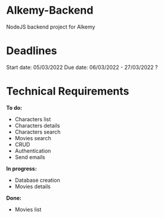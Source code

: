 # Alkemy-Backend
NodeJS backend project for Alkemy

# Deadlines

Start date: 05/03/2022
Due date: 06/03/2022 - 27/03/2022 ?

# Technical Requirements

**To do:**

- Characters list
- Characters details
- Characters search
- Movies search
- CRUD
- Authentication
- Send emails

**In progress:**

- Database creation
- Movies details

**Done:**

- Movies list


